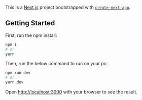 This is a [Next.js](https://nextjs.org/) project bootstrapped with [`create-next-app`](https://github.com/vercel/next.js/tree/canary/packages/create-next-app).

## Getting Started



First, run the npm install:

```bash
npm i
# or
yarn
```
Then, run the below command to run on your pc:

```bash
npm run dev
# or
yarn dev
```

Open [http://localhost:3000](http://localhost:3000) with your browser to see the result.
